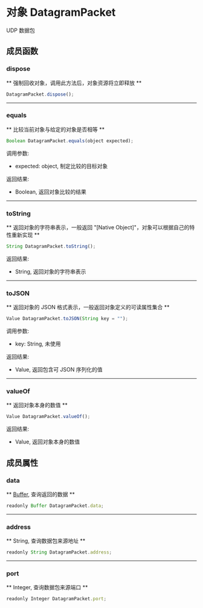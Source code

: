 # 对象 DatagramPacket
UDP 数据包

## 成员函数
        
### dispose
** 强制回收对象，调用此方法后，对象资源将立即释放 **
```JavaScript
DatagramPacket.dispose();
```

--------------------------
### equals
** 比较当前对象与给定的对象是否相等 **
```JavaScript
Boolean DatagramPacket.equals(object expected);
```

调用参数:
* expected: object, 制定比较的目标对象

返回结果:
* Boolean, 返回对象比较的结果

--------------------------
### toString
** 返回对象的字符串表示，一般返回 "[Native Object]"，对象可以根据自己的特性重新实现 **
```JavaScript
String DatagramPacket.toString();
```

返回结果:
* String, 返回对象的字符串表示

--------------------------
### toJSON
** 返回对象的 JSON 格式表示，一般返回对象定义的可读属性集合 **
```JavaScript
Value DatagramPacket.toJSON(String key = "");
```

调用参数:
* key: String, 未使用

返回结果:
* Value, 返回包含可 JSON 序列化的值

--------------------------
### valueOf
** 返回对象本身的数值 **
```JavaScript
Value DatagramPacket.valueOf();
```

返回结果:
* Value, 返回对象本身的数值

## 成员属性
        
### data
** [Buffer](Buffer.md), 查询返回的数据 **
```JavaScript
readonly Buffer DatagramPacket.data;
```

--------------------------
### address
** String, 查询数据包来源地址 **
```JavaScript
readonly String DatagramPacket.address;
```

--------------------------
### port
** Integer, 查询数据包来源端口 **
```JavaScript
readonly Integer DatagramPacket.port;
```

